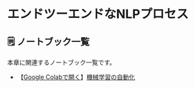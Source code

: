 # エンドツーエンドなNLPプロセス

## 🗒️ ノートブック一覧

本章に関連するノートブック一覧です。

- 【[Google Colabで開く](https://colab.research.google.com/drive/1QtcygPztqUBcS1hQCsBWmJzrFDM0KS8p?usp=sharing)】[機械学習の自動化](./01_AutoML_Demo.ipynb)
